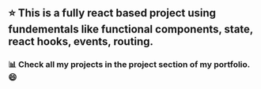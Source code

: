 ## ⭐ This is a fully react based project using fundementals like functional components, state, react hooks, events, routing.
### 📊 Check all my projects in the project section of my portfolio. 😄
